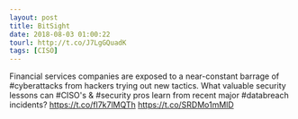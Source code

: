 ```yaml
---
layout: post
title: BitSight
date: 2018-08-03 01:00:22
tourl: http://t.co/J7LgGQuadK
tags: [CISO]
---
```

Financial services companies are exposed to a near-constant barrage of #cyberattacks from hackers trying out new tactics. What valuable security lessons can #CISO's &amp; #security pros learn from recent major #databreach incidents? https://t.co/fl7k7lMQTh https://t.co/SRDMo1mMlD